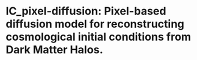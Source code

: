 # IC_pixel-diffusion: Pixel-based diffusion model for reconstructing cosmological initial conditions from Dark Matter Halos. 
